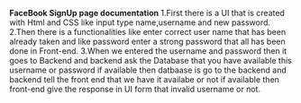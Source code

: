 **FaceBook SignUp page documentation**
1.First there is a UI that is created with Html and CSS like input type name,username and new password.
2.Then there is a functionalities like enter correct user name that has been already taken and like password enter a strong password that all has been done in Front-end.
3.When we entered the username and password then it goes to Backend and backend ask the Database that you have available this username or password if available then datbaase is go to the backend and backend tell the front end that we have it availabe or not if available then front-end give the response in UI form that invalid username or not.
